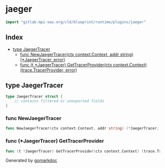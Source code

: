 <!-- Code generated by gomarkdoc. DO NOT EDIT -->

# jaeger

```go
import "gitlab.mpi-sws.org/cld/blueprint/runtime/plugins/jaeger"
```

## Index

- [type JaegerTracer](<#JaegerTracer>)
  - [func NewJaegerTracer\(ctx context.Context, addr string\) \(\*JaegerTracer, error\)](<#NewJaegerTracer>)
  - [func \(t \*JaegerTracer\) GetTracerProvider\(ctx context.Context\) \(trace.TracerProvider, error\)](<#JaegerTracer.GetTracerProvider>)


<a name="JaegerTracer"></a>
## type JaegerTracer



```go
type JaegerTracer struct {
    // contains filtered or unexported fields
}
```

<a name="NewJaegerTracer"></a>
### func NewJaegerTracer

```go
func NewJaegerTracer(ctx context.Context, addr string) (*JaegerTracer, error)
```



<a name="JaegerTracer.GetTracerProvider"></a>
### func \(\*JaegerTracer\) GetTracerProvider

```go
func (t *JaegerTracer) GetTracerProvider(ctx context.Context) (trace.TracerProvider, error)
```



Generated by [gomarkdoc](<https://github.com/princjef/gomarkdoc>)
